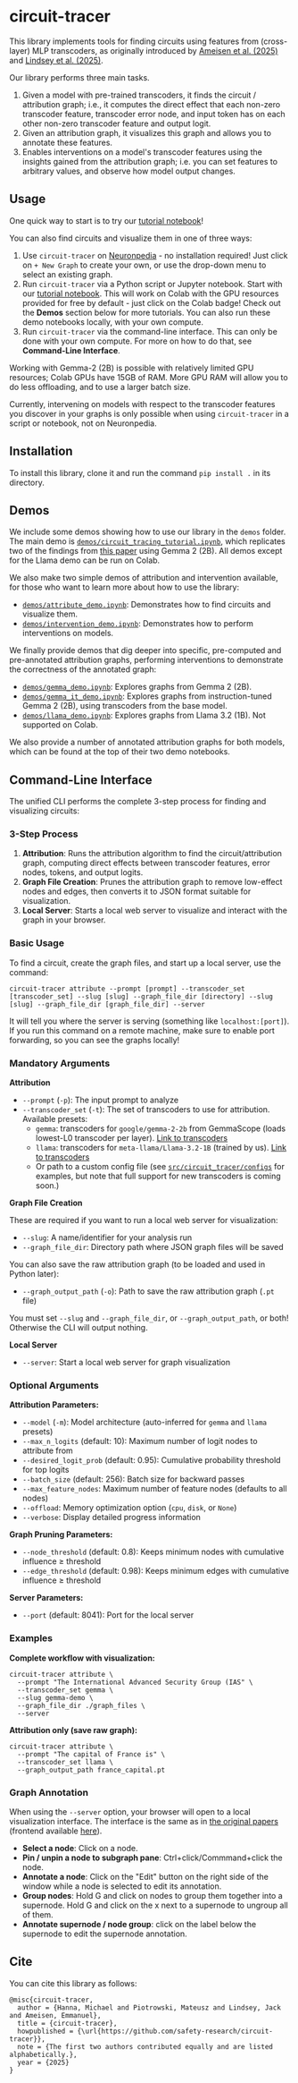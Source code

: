 # circuit-tracer

This library implements tools for finding circuits using features from (cross-layer) MLP transcoders, as originally introduced by [Ameisen et al. (2025)](https://transformer-circuits.pub/2025/attribution-graphs/methods.html) and [Lindsey et al. (2025)](https://transformer-circuits.pub/2025/attribution-graphs/biology.html).

Our library performs three main tasks. 
1. Given a model with pre-trained transcoders, it finds the circuit / attribution graph; i.e., it computes the direct effect that each non-zero transcoder feature, transcoder error node, and input token has on each other non-zero transcoder feature and output logit.
2. Given an attribution graph, it visualizes this graph and allows you to annotate these features.
3. Enables interventions on a model's transcoder features using the insights gained from the attribution graph; i.e. you can set features to arbitrary values, and observe how model output changes.

## Usage
One quick way to start is to try our [tutorial notebook](https://github.com/safety-research/circuit-tracer/blob/main/demos/circuit_tracing_tutorial.ipynb)! 

You can also find circuits and visualize them in one of three ways:
1. Use `circuit-tracer` on [Neuronpedia](https://www.neuronpedia.org/gemma-2-2b/graph?slug=gemma-fact-dallas-austin&pinnedIds=27_22605_10%2C20_15589_10%2CE_26865_9%2C21_5943_10%2C23_12237_10%2C20_15589_9%2C16_25_9%2C14_2268_9%2C18_8959_10%2C4_13154_9%2C7_6861_9%2C19_1445_10%2CE_2329_7%2CE_6037_4%2C0_13727_7%2C6_4012_7%2C17_7178_10%2C15_4494_4%2C6_4662_4%2C4_7671_4%2C3_13984_4%2C1_1000_4%2C19_7477_9%2C18_6101_10%2C16_4298_10%2C7_691_10&supernodes=%5B%5B%22state%22%2C%226_4012_7%22%2C%220_13727_7%22%5D%2C%5B%22preposition+followed+by+place+name%22%2C%2219_1445_10%22%2C%2218_6101_10%22%5D%2C%5B%22Texas%22%2C%2220_15589_10%22%2C%2220_15589_9%22%2C%2219_7477_9%22%2C%2216_25_9%22%2C%224_13154_9%22%2C%2214_2268_9%22%2C%227_6861_9%22%5D%2C%5B%22capital+%2F+capital+cities%22%2C%2215_4494_4%22%2C%226_4662_4%22%2C%224_7671_4%22%2C%223_13984_4%22%2C%221_1000_4%22%2C%2221_5943_10%22%2C%2217_7178_10%22%2C%227_691_10%22%2C%2216_4298_10%22%5D%5D&pruningThreshold=0.6&clickedId=21_5943_10&densityThreshold=0.99) - no installation required! Just click on `+ New Graph` to create your own, or use the drop-down menu to select an existing graph.
2. Run `circuit-tracer` via a Python script or Jupyter notebook. Start with our [tutorial notebook](https://github.com/safety-research/circuit-tracer/blob/main/demos/circuit_tracing_tutorial.ipynb). This will work on Colab with the GPU resources provided for free by default - just click on the Colab badge! Check out the **Demos** section below for more tutorials. You can also run these demo notebooks locally, with your own compute.
3. Run `circuit-tracer` via the command-line interface. This can only be done with your own compute. For more on how to do that, see **Command-Line Interface**. 

Working with Gemma-2 (2B) is possible with relatively limited GPU resources; Colab GPUs have 15GB of RAM. More GPU RAM will allow you to do less offloading, and to use a larger batch size. 

Currently, intervening on models with respect to the transcoder features you discover in your graphs is only possible when using `circuit-tracer` in a script or notebook, not on Neuronpedia.

## Installation
To install this library, clone it and run the command  `pip install .` in its directory.

## Demos
We include some demos showing how to use our library in the `demos` folder. The main demo is [`demos/circuit_tracing_tutorial.ipynb`](https://github.com/safety-research/circuit-tracer/blob/main/demos/circuit_tracing_tutorial.ipynb), which replicates two of the findings from [this paper](https://transformer-circuits.pub/2025/attribution-graphs/biology.html) using Gemma 2 (2B). All demos except for the Llama demo can be run on Colab.

We also make two simple demos of attribution and intervention available, for those who want to learn more about how to use the library:
- [`demos/attribute_demo.ipynb`](https://github.com/safety-research/circuit-tracer/blob/main/demos/attribute_demo.ipynb): Demonstrates how to find circuits and visualize them. 
- [`demos/intervention_demo.ipynb`](https://github.com/safety-research/circuit-tracer/blob/main/demos/intervention_demo.ipynb): Demonstrates how to perform interventions on models. 

We finally provide demos that dig deeper into specific, pre-computed and pre-annotated attribution graphs, performing interventions to demonstrate the correctness of the annotated graph:
- [`demos/gemma_demo.ipynb`](https://github.com/safety-research/circuit-tracer/blob/main/demos/gemma_demo.ipynb): Explores graphs from Gemma 2 (2B).
- [`demos/gemma_it_demo.ipynb`](https://github.com/safety-research/circuit-tracer/blob/main/demos/gemma_it_demo.ipynb): Explores graphs from instruction-tuned Gemma 2 (2B), using transcoders from the base model.
- [`demos/llama_demo.ipynb`](https://github.com/safety-research/circuit-tracer/blob/main/demos/llama_demo.ipynb): Explores graphs from Llama 3.2 (1B). Not supported on Colab.

We also provide a number of annotated attribution graphs for both models, which can be found at the top of their two demo notebooks.

## Command-Line Interface

The unified CLI performs the complete 3-step process for finding and visualizing circuits:

### 3-Step Process
1. **Attribution**: Runs the attribution algorithm to find the circuit/attribution graph, computing direct effects between transcoder features, error nodes, tokens, and output logits.
2. **Graph File Creation**: Prunes the attribution graph to remove low-effect nodes and edges, then converts it to JSON format suitable for visualization.
3. **Local Server**: Starts a local web server to visualize and interact with the graph in your browser.

### Basic Usage
To find a circuit, create the graph files, and start up a local server, use the command:

```
circuit-tracer attribute --prompt [prompt] --transcoder_set [transcoder_set] --slug [slug] --graph_file_dir [directory] --slug [slug] --graph_file_dir [graph_file_dir] --server
```

It will tell you where the server is serving (something like `localhost:[port]`). If you run this command on a remote machine, make sure to enable port forwarding, so you can see the graphs locally!

### Mandatory Arguments
**Attribution**
- `--prompt` (`-p`): The input prompt to analyze
- `--transcoder_set` (`-t`): The set of transcoders to use for attribution. Available presets:
  - `gemma`: transcoders for `google/gemma-2-2b` from GemmaScope (loads lowest-L0 transcoder per layer). [Link to transcoders](https://huggingface.co/google/gemma-scope-2b-pt-transcoders/tree/main)
  - `llama`: transcoders for `meta-llama/Llama-3.2-1B` (trained by us). [Link to transcoders](https://huggingface.co/mntss/skip-transcoder-Llama-3.2-1B-131k-nobos/tree/new-training)
  - Or path to a custom config file (see [`src/circuit_tracer/configs`](https://github.com/safety-research/circuit-tracer/tree/main/circuit_tracer/configs) for examples, but note that full support for new transcoders is coming soon.)

**Graph File Creation**

These are required if you want to run a local web server for visualization:
- `--slug`: A name/identifier for your analysis run
- `--graph_file_dir`: Directory path where JSON graph files will be saved

You can also save the raw attribution graph (to be loaded and used in Python later):
- `--graph_output_path` (`-o`): Path to save the raw attribution graph (`.pt` file)

You must set `--slug` and `--graph_file_dir`, or `--graph_output_path`, or both! Otherwise the CLI will output nothing.

**Local Server**
- `--server`: Start a local web server for graph visualization

### Optional Arguments

**Attribution Parameters:**
- `--model` (`-m`): Model architecture (auto-inferred for `gemma` and `llama` presets)
- `--max_n_logits` (default: 10): Maximum number of logit nodes to attribute from
- `--desired_logit_prob` (default: 0.95): Cumulative probability threshold for top logits
- `--batch_size` (default: 256): Batch size for backward passes
- `--max_feature_nodes`: Maximum number of feature nodes (defaults to all nodes)
- `--offload`: Memory optimization option (`cpu`, `disk`, or `None`)
- `--verbose`: Display detailed progress information

**Graph Pruning Parameters:**
- `--node_threshold` (default: 0.8): Keeps minimum nodes with cumulative influence ≥ threshold
- `--edge_threshold` (default: 0.98): Keeps minimum edges with cumulative influence ≥ threshold

**Server Parameters:**
- `--port` (default: 8041): Port for the local server

### Examples

**Complete workflow with visualization:**
```
circuit-tracer attribute \
  --prompt "The International Advanced Security Group (IAS" \
  --transcoder_set gemma \
  --slug gemma-demo \
  --graph_file_dir ./graph_files \
  --server
```

**Attribution only (save raw graph):**
```
circuit-tracer attribute \
  --prompt "The capital of France is" \
  --transcoder_set llama \
  --graph_output_path france_capital.pt
```

### Graph Annotation
When using the `--server` option, your browser will open to a local visualization interface. The interface is the same as in [the original papers](https://transformer-circuits.pub/2025/attribution-graphs/methods.html) (frontend available [here](https://github.com/anthropics/attribution-graphs-frontend)).
- **Select a node**: Click on a node.
- **Pin / unpin a node to subgraph pane**: Ctrl+click/Commmand+click the node.
- **Annotate a node**: Click on the "Edit" button on the right side of the window while a node is selected to edit its annotation.
- **Group nodes**: Hold G and click on nodes to group them together into a supernode. Hold G and click on the x next to a supernode to ungroup all of them.
- **Annotate supernode / node group**: click on the label below the supernode to edit the supernode annotation.

## Cite
You can cite this library as follows:
```
@misc{circuit-tracer,
  author = {Hanna, Michael and Piotrowski, Mateusz and Lindsey, Jack and Ameisen, Emmanuel},
  title = {circuit-tracer},
  howpublished = {\url{https://github.com/safety-research/circuit-tracer}},
  note = {The first two authors contributed equally and are listed alphabetically.},
  year = {2025}
}
```
